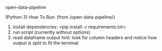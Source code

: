  open-data-pipeline 


(Python 3)
How To Run: (from /open-data-pipeline/)
1. install dependencies:
	<pip install -r requirements.txt>
2. run script (currently without options)
	<python geoPipe.py>
3. read dataframe output
	hint: look for column headers and notice
	how output is split to fit the terminal
